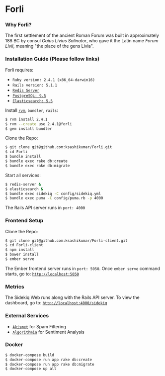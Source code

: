 # Forli

### Why Forli?
The first settlement of the ancient Roman Forum was built in approximately 188 BC by consul *Gaius Livius Salinator*, who gave it the Latin name *Forum Livii*, meaning "the place of the gens Livia".


### Installation Guide (Please follow links)

Forli requires:
- `Ruby version: 2.4.1 (x86_64-darwin16)`
- `Rails version: 5.1.1`
- [`Redis Server`](https://redis.io/download)
- [`PostgreSQL: 9.5`](http://postgresguide.com/setup/install.html)
- [`Elasticsearch: 5.5`](https://www.elastic.co/guide/en/elasticsearch/reference/current/_installation.html)

Install [`rvm`](https://rvm.io/rvm/install), `bundler`, `rails`:

```sh
$ rvm install 2.4.1
$ rvm --create use 2.4.1@forli
$ gem install bundler
```

Clone the Repo:

```sh
$ git clone git@github.com:ksashikumar/Forli.git
$ cd Forli
$ bundle install
$ bundle exec rake db:create
$ bundle exec rake db:migrate
```

Start all services:

```sh
$ redis-server &
$ elasticsearch &
$ bundle exec sidekiq -C config/sidekiq.yml
$ bundle exec puma -C config/puma.rb -p 4000
```

The Rails API server runs in `port: 4000`


### Frontend Setup

Clone the Repo:

```sh
$ git clone git@github.com:ksashikumar/Forli-client.git
$ cd Forli-client
$ npm install
$ bower install
$ ember serve
```

The Ember frontend server runs in `port: 5050`. Once `ember serve` command starts, go to: [`http://localhost:5050`](http://localhost:5050)


### Metrics

The Sidekiq Web runs along with the Rails API server. To view the dashboard, go to: [`http://localhost:4000/sidekiq`](http://localhost:4000/sidekiq)


### External Services

- [`Akismet`](https://akismet.com) for Spam Filtering
- [`Algorithmia`](https://algorithmia.com/algorithms/nlp/SentimentAnalysis) for Sentiment Analysis


### Docker
```sh
$ docker-compose build
$ docker-compose run app rake db:create
$ docker-compose run app rake db:migrate
$ docker-compose up all
```
